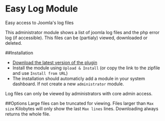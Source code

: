 # Easy Log Module

Easy access to Joomla's log files

This administrator module shows a list of joomla log files and the php error log (if accessible).
This files can be (partialy) viewed, downloaded or deleted. 

##Installation
- [Download the latest version of the plugin](https://github.com/brbrbr/plg_system_extensiontools/releases/latest)
- Install the module using `Upload & Install` (or copy  the link to the zipfile and use `Install from URL`)
- The installation should automaticly add a module in your system dashboard. If not create a new `administrator` module.

Log files can only be viewed by administrators with core admin access.

##Options
Large files can be truncated for viewing. Files larger than `Max size` Kilobytes will only show the last `Max lines` lines.
Downloading always returns the whole file.





